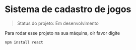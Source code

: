 # Sistema de cadastro de jogos

> Status do projeto: Em desenvolvimento

Para rodar esse projeto na sua máquina, oir favor digite

````
npm install react
````

